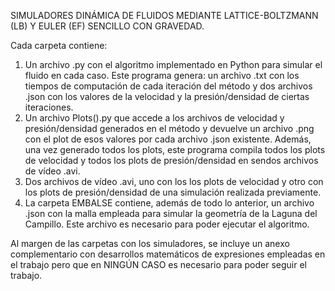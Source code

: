SIMULADORES DINÁMICA DE FLUIDOS MEDIANTE LATTICE-BOLTZMANN (LB) Y EULER (EF) SENCILLO CON GRAVEDAD.

Cada carpeta contiene:
  1. Un archivo .py con el algoritmo implementado en Python para simular el fluido en cada caso. Este programa genera: un archivo .txt con los tiempos de computación de cada iteración del método y dos archivos .json con los valores de la velocidad y la presión/densidad de ciertas iteraciones.
  2. Un archivo Plots().py que accede a los archivos de velocidad y presión/densidad generados en el método y devuelve un archivo .png con el plot de esos valores por cada archivo .json existente. Además, una vez generado todos los plots, este programa compila todos los plots de velocidad y todos los plots de presión/densidad en sendos archivos de vídeo .avi.
  3. Dos archivos de vídeo .avi, uno con los los plots de velocidad y otro con los plots de presión/densidad de una simulación realizada previamente.
  4. La carpeta EMBALSE contiene, además de todo lo anterior, un archivo .json con la malla empleada para simular la geometría de la Laguna del Campillo. Este archivo es necesario para poder ejecutar el algoritmo.

Al margen de las carpetas con los simuladores, se incluye un anexo complementario con desarrollos matemáticos de expresiones empleadas en el trabajo pero que en NINGÚN CASO es necesario para poder seguir el trabajo. 
